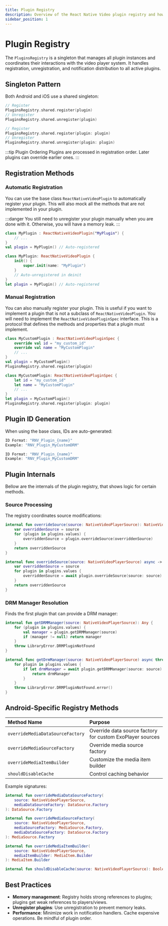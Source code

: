 ```yaml
---
title: Plugin Registry  
description: Overview of the React Native Video plugin registry and how to use it
sidebar_position: 1
---
```


# Plugin Registry

The `PluginsRegistry` is a singleton that manages all plugin instances and coordinates their interactions with the video player system. It handles registration, unregistration, and notification distribution to all active plugins.

## Singleton Pattern

Both Android and iOS use a shared singleton:

```kotlin title="Android"
// Register
PluginsRegistry.shared.register(plugin)
// Unregister
PluginsRegistry.shared.unregister(plugin)
```

```swift title="iOS"
// Register
PluginsRegistry.shared.register(plugin: plugin)
// Unregister
PluginsRegistry.shared.unregister(plugin: plugin)
```

:::tip Plugin Ordering
Plugins are processed in registration order. Later plugins can override earlier ones.
:::

## Registration Methods

### Automatic Registration

You can use the base class `ReactNativeVideoPlugin` to automatically register your plugin. This will also mock all the methods that are not implemented in your plugin. 

:::danger
You still need to unregister your plugin manually when you are done with it. Otherwise, you will have a memory leak.
:::

```kotlin title="Android"
class MyPlugin : ReactNativeVideoPlugin("MyPlugin") {
    // ...
}
val plugin = MyPlugin() // Auto-registered
```

```swift title="iOS"
class MyPlugin: ReactNativeVideoPlugin {
    init() {
        super.init(name: "MyPlugin")
    }
    // Auto-unregistered in deinit
}
let plugin = MyPlugin() // Auto-registered
```

### Manual Registration

You can also manually register your plugin. This is useful if you want to implement a plugin that is not a subclass of `ReactNativeVideoPlugin`.
You will need to implement the `ReactNativeVideoPluginSpec` interface. This is a protocol that defines the methods and properties that a plugin must implement.

```kotlin title="Android"
class MyCustomPlugin : ReactNativeVideoPluginSpec {
    override val id = "my_custom_id"
    override val name = "MyCustomPlugin"
    // ...
}
val plugin = MyCustomPlugin()
PluginsRegistry.shared.register(plugin)
```

```swift title="iOS"
class MyCustomPlugin: ReactNativeVideoPluginSpec {
    let id = "my_custom_id"
    let name = "MyCustomPlugin"
    // ...
}
let plugin = MyCustomPlugin()
PluginsRegistry.shared.register(plugin: plugin)
```

## Plugin ID Generation

When using the base class, IDs are auto-generated:

```kotlin title="Android"
ID Format: "RNV_Plugin_{name}"
Example: "RNV_Plugin_MyCustomDRM"
```

```swift title="iOS"
ID Format: "RNV_Plugin_{name}"
Example: "RNV_Plugin_MyCustomDRM"
```

## Plugin Internals

Bellow are the internals of the plugin registry, that shows logic for certain methods.

### Source Processing

The registry coordinates source modifications:

```kotlin title="Android"
internal fun overrideSource(source: NativeVideoPlayerSource): NativeVideoPlayerSource {
    var overriddenSource = source
    for (plugin in plugins.values) {
        overriddenSource = plugin.overrideSource(overriddenSource)
    }
    return overriddenSource
}
```

```swift title="iOS"
internal func overrideSource(source: NativeVideoPlayerSource) async -> NativeVideoPlayerSource {
    var overriddenSource = source
    for plugin in plugins.values {
        overriddenSource = await plugin.overrideSource(source: source)
    }
    return overriddenSource
}
```

### DRM Manager Resolution

Finds the first plugin that can provide a DRM manager:

```kotlin title="Android"
internal fun getDRMManager(source: NativeVideoPlayerSource): Any {
    for (plugin in plugins.values) {
        val manager = plugin.getDRMManager(source)
        if (manager != null) return manager
    }
    throw LibraryError.DRMPluginNotFound
}
```

```swift title="iOS"
internal func getDrmManager(source: NativeVideoPlayerSource) async throws -> Any? {
    for plugin in plugins.values {
        if let drmManager = await plugin.getDRMManager(source: source) {
            return drmManager
        }
    }
    throw LibraryError.DRMPluginNotFound.error()
}
```

## Android-Specific Registry Methods

| Method Name                       | Purpose                                                   |
|:----------------------------------|:----------------------------------------------------------|
| `overrideMediaDataSourceFactory`  | Override data source factory for custom ExoPlayer sources  |
| `overrideMediaSourceFactory`      | Override media source factory                             |
| `overrideMediaItemBuilder`        | Customize the media item builder                          |
| `shouldDisableCache`              | Control caching behavior                                  |

Example signatures:

```kotlin
internal fun overrideMediaDataSourceFactory(
    source: NativeVideoPlayerSource,
    mediaDataSourceFactory: DataSource.Factory
): DataSource.Factory

internal fun overrideMediaSourceFactory(
    source: NativeVideoPlayerSource,
    mediaSourceFactory: MediaSource.Factory,
    mediaDataSourceFactory: DataSource.Factory
): MediaSource.Factory

internal fun overrideMediaItemBuilder(
    source: NativeVideoPlayerSource,
    mediaItemBuilder: MediaItem.Builder
): MediaItem.Builder

internal fun shouldDisableCache(source: NativeVideoPlayerSource): Boolean
```

## Best Practices

-  **Memory management**: Registry holds strong references to plugins; plugins get weak references to players/views.
-  **Unregister plugins**: Use unregistration to prevent memory leaks.
-  **Performance**: Minimize work in notification handlers. Cache expensive operations. Be mindful of plugin order.

